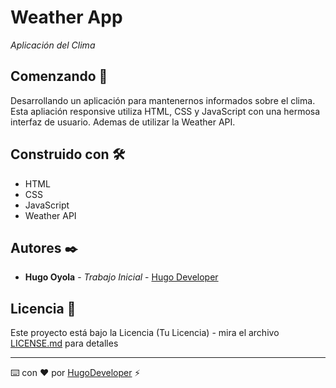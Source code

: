 # Weather App

_Aplicación del Clima_

## Comenzando 🚀

Desarrollando un aplicación para mantenernos informados sobre el clima.
Esta apliación responsive utiliza HTML, CSS y JavaScript con una hermosa interfaz de usuario. Ademas de utilizar la Weather API.

## Construido con 🛠️

- HTML
- CSS
- JavaScript
- Weather API

## Autores ✒️

- **Hugo Oyola** - _Trabajo Inicial_ - [Hugo Developer](https://github.com/HugoOyola)

## Licencia 📄

Este proyecto está bajo la Licencia (Tu Licencia) - mira el archivo [LICENSE.md](LICENSE.md) para detalles

---

⌨️ con ❤️ por [HugoDeveloper](https://github.com/HugoOyola/) ⚡️